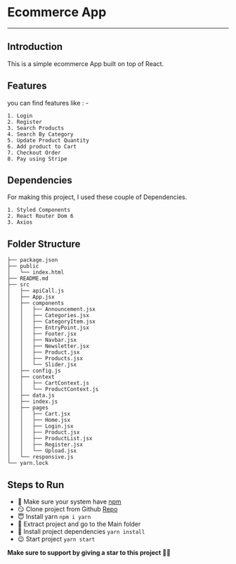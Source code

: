 # Ecommerce App
---
## Introduction

This is a simple ecommerce App built on top of React.

## Features

you can find features like : -

    1. Login
    2. Register
    3. Search Products
    4. Search By Category
    5. Update Product Quantity
    6. Add product to Cart
    7. Checkout Order
    8. Pay using Stripe


## Dependencies

For making this project, I used these couple of Dependencies.

    1. Styled Components
    2. React Router Dom 6
    3. Axios

## Folder Structure

    ├── package.json
    ├── public
    │   └── index.html
    ├── README.md
    ├── src
    │   ├── apiCall.js
    │   ├── App.jsx
    │   ├── components
    │   │   ├── Announcement.jsx
    │   │   ├── Categories.jsx
    │   │   ├── CategoryItem.jsx
    │   │   ├── EntryPoint.jsx
    │   │   ├── Footer.jsx
    │   │   ├── Navbar.jsx
    │   │   ├── Newsletter.jsx
    │   │   ├── Product.jsx
    │   │   ├── Products.jsx
    │   │   └── Slider.jsx
    │   ├── config.js
    │   ├── context
    │   │   ├── CartContext.js
    │   │   └── ProductContext.js
    │   ├── data.js
    │   ├── index.js
    │   ├── pages
    │   │   ├── Cart.jsx
    │   │   ├── Home.jsx
    │   │   ├── Login.jsx
    │   │   ├── Product.jsx
    │   │   ├── ProductList.jsx
    │   │   ├── Register.jsx
    │   │   └── Upload.jsx
    │   └── responsive.js
    └── yarn.lock

## Steps to Run 

- 🤠 Make sure your system have [npm](https://nodejs.org/en/download/)
- 😏 Clone project from Github [Repo](https://github.com/RohitSingh2k/react-shop-ui.git)
- 😇 Install yarn `npm i yarn`
- 🤥 Extract project and go to the Main folder
- 🧐 Install project dependencies `yarn install`
- 😉 Start project `yarn start`     
    
**Make sure to support by giving a star to this project 👍🏻**